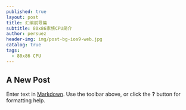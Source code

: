 ```yaml
---
published: true
layout: post
title: 汇编前导篇
subtitle: 80x86家族CPU简介
author: persuez
header-img: img/post-bg-ios9-web.jpg
catalog: true
tags:
  - 80x86 CPU
---
```

## A New Post

Enter text in [Markdown](http://daringfireball.net/projects/markdown/). Use the toolbar above, or click the **?** button for formatting help.
